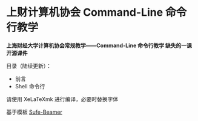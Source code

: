 # 上财计算机协会 Command-Line 命令行教学

**上海财经大学计算机协会常规教学——Command-Line 命令行教学 缺失的一课 开源课件**

目录（陆续更新）：

* 前言
* Shell 命令行

请使用 XeLaTeXmk 进行编译，必要时替换字体

基于模板 [Sufe-Beamer](https://github.com/Su-luoya/Sufe-Beamer)
